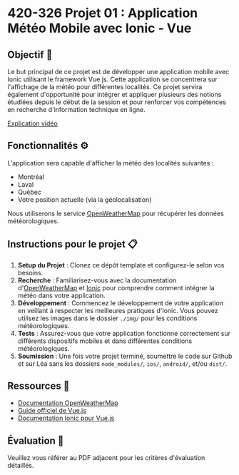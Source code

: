 # 420-326 Projet 01 : Application Météo Mobile avec Ionic - Vue

## Objectif 🎯

Le but principal de ce projet est de développer une application mobile avec Ionic utilisant le framework Vue.js. Cette application se concentrera sur l'affichage de la météo pour différentes localités. Ce projet servira également d'opportunité pour intégrer et appliquer plusieurs des notions étudiées depuis le début de la session et pour renforcer vos compétences en recherche d'information technique en ligne.

[Explication vidéo](https://vimeo.com/722301127/30c135efdb)

## Fonctionnalités ⚙️

L'application sera capable d'afficher la météo des localités suivantes :

- Montréal
- Laval
- Québec
- Votre position actuelle (via la géolocalisation)

Nous utiliserons le service [OpenWeatherMap](https://openweathermap.org/) pour récupérer les données météorologiques.

## Instructions pour le projet 📋

1. **Setup du Projet** : Clonez ce dépôt template et configurez-le selon vos besoins.
2. **Recherche** : Familiarisez-vous avec la documentation d'[OpenWeatherMap](https://openweathermap.org/api) et [Ionic](https://ionicframework.com/docs/vue/overview) pour comprendre comment intégrer la météo dans votre application.
3. **Développement** : Commencez le développement de votre application en veillant à respecter les meilleures pratiques d'Ionic. Vous pouvez utilisez les images dans le dossier `./img/` pour les conditions météorologiques.
4. **Tests** : Assurez-vous que votre application fonctionne correctement sur différents dispositifs mobiles et dans différentes conditions météorologiques.
5. **Soumission** : Une fois votre projet terminé, soumettre le code sur Github et sur Léa sans les dossiers `node_modules/`, `ios/`, `android/`, et/ou `dist/`.

## Ressources 📘

- [Documentation OpenWeatherMap](https://openweathermap.org/api)
- [Guide officiel de Vue.js](https://vuejs.org/v2/guide/)
- [Documentation Ionic pour Vue.js](https://ionicframework.com/docs/vue/overview)

## Évaluation 📝

Veuillez vous référer au PDF adjacent pour les critères d'évaluation détaillés.
